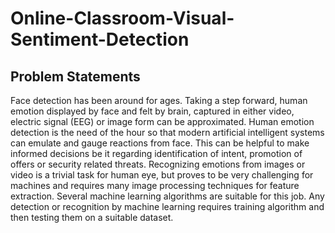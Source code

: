 # Online-Classroom-Visual-Sentiment-Detection


## Problem Statements  
Face detection has been around for ages. Taking a step forward, human emotion
displayed by face and felt by brain, captured in either video, electric signal (EEG) or
image form can be approximated. Human emotion detection is the need of the hour
so that modern artificial intelligent systems can emulate and gauge reactions from
face. This can be helpful to make informed decisions be it regarding identification of
intent, promotion of offers or security related threats. Recognizing emotions from
images or video is a trivial task for human eye, but proves to be very challenging for
machines and requires many image processing techniques for feature extraction.
Several machine learning algorithms are suitable for this job. Any detection or
recognition by machine learning requires training algorithm and then testing them
on a suitable dataset.

